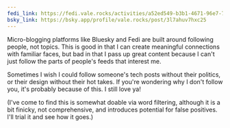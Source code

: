 ```yaml
---
fedi_link: https://fedi.vale.rocks/activities/a52ed549-b3b1-4671-96e7-72065df4d360
bsky_link: https://bsky.app/profile/vale.rocks/post/3l7ahuv7hxc25
---
```


Micro-blogging platforms like Bluesky and Fedi are built around following people, not topics. This is good in that I can create meaningful connections with familiar faces, but bad in that I pass up great content because I can't just follow the parts of people's feeds that interest me.

Sometimes I wish I could follow someone's tech posts without their politics, or their design without their hot takes. If you're wondering why I don't follow you, it's probably because of this. I still love ya!

(I've come to find this is somewhat doable via word filtering, although it is a bit finicky, not comprehensive, and introduces potential for false positives. I'll trial it and see how it goes.)

